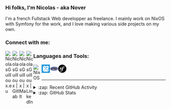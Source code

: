 ### Hi folks, I'm Nicolas - aka Nover

I'm a french Fullstack Web developper as freelance. I mainly work on NixOS with Symfony for the work, and I love making various side projects on my own.


### Connect with me:

[<img align="left" alt="NicolasGuilloux.eu" width="22px" src="https://upload.wikimedia.org/wikipedia/commons/2/28/Nix_snowflake.svg" />][website]
[<img align="left" alt="NicolasGuilloux | Gitlab" width="22px" src="https://gitlab.com/gitlab-com/gitlab-artwork/raw/master/logo/logo.svg" />][gitlab]
[<img align="left" alt="NicolasGuilloux | Malt" width="22px" src="https://d29md5j3ph8xfz.cloudfront.net/100_percent/upload/Brand/4054/logo_brew_sansFond.png" />][malt]
[<img align="left" alt="NicolasGuilloux | LinkedIn" width="22px" src="https://cdn.jsdelivr.net/npm/simple-icons@v3/icons/linkedin.svg" />][linkedin]

<span />

### Languages and Tools:

[<img align="left" alt="NixOS"   width="26px" src="https://symbols.getvecta.com/stencil_89/59_nixos-linux-icon.f23716bf93.svg" />][nixos]
[<img align="left" alt="Elm"     width="26px" src="https://raw.githubusercontent.com/github/explore/master/topics/elm/elm.png" />][elm]
[<img align="left" alt="PHP"     width="26px" src="https://raw.githubusercontent.com/github/explore/master/topics/php/php.png" />][php]
[<img align="left" alt="Symfony" width="26px" src="https://raw.githubusercontent.com/github/explore/master/topics/symfony/symfony.png" />][symfony]

<br />
<br />

---

<details>
  <summary>:zap: Recent GitHub Activity</summary>

<!--START_SECTION:activity-->
1. 🎉 Merged PR [#3](https://github.com/rich-id/autoconfigure-bundle/pull/3) in [rich-id/autoconfigure-bundle](https://github.com/rich-id/autoconfigure-bundle)
2. 💪 Opened PR [#3](https://github.com/rich-id/autoconfigure-bundle/pull/3) in [rich-id/autoconfigure-bundle](https://github.com/rich-id/autoconfigure-bundle)
3. 🎉 Merged PR [#2](https://github.com/rich-id/autoconfigure-bundle/pull/2) in [rich-id/autoconfigure-bundle](https://github.com/rich-id/autoconfigure-bundle)
4. 💪 Opened PR [#2](https://github.com/rich-id/autoconfigure-bundle/pull/2) in [rich-id/autoconfigure-bundle](https://github.com/rich-id/autoconfigure-bundle)
5. 💪 Opened PR [#5](https://github.com/rich-id/test-tools/pull/5) in [rich-id/test-tools](https://github.com/rich-id/test-tools)
<!--END_SECTION:activity-->

</details>

<details>
  <summary>:zap: GitHub Stats</summary>

  <img align="left" alt="NicolasGuilloux's GitHub Stats" src="https://github-readme-stats.codestackr.vercel.app/api?username=NicolasGuilloux&show_icons=true&hide_border=true" />
</details>

[website]: https://nicolasguilloux.eu
[gitlab]: https://gitlab.com/NicolasGuilloux
[malt]: https://www.malt.fr/profile/nicolasguilloux
[linkedin]: https://www.linkedin.com/in/nicolas-guilloux/
[nixos]: https://nixos.org
[elm]: https://elm-lang.org
[php]: https://www.php.net
[symfony]: https://symfony.com
